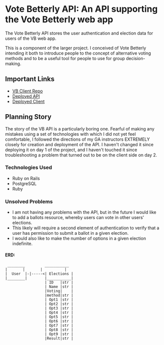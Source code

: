 # Vote Betterly API: An API supporting the Vote Betterly web app

The Vote Betterly API stores the user authentication and election data for users
of the VB web app.

This is a component of the larger project. I conceived of Vote Betterly
intending it both to introduce people to the concept of alternative voting
methods and to be a useful tool for people to use for group decision-making.

## Important Links

- [VB Client Repo](https://github.com/martylanger/ballots-client)
- [Deployed API](https://rocky-lake-61968.herokuapp.com/elections)
- [Deployed Client](https://martylanger.github.io/ballots-client/)


## Planning Story

The story of the VB API is a particularly boring one. Fearful of making any mistakes using a set of technologies with which I did not yet feel comfortable, I followed the directions of my GA instructors EXTREMELY closely for creation and deployment of the API. I haven't changed it since deploying it on day 1 of the project, and I haven't touched it since troubleshooting a problem that turned out to be on the client side on day 2.

### Technologies Used

- Ruby on Rails
- PostgreSQL
- Ruby

### Unsolved Problems

- I am not having any problems with the API, but in the future I would like to add a ballots resource, whereby users can vote in other users' elections.
- This likely will require a second element of authentication to verify that a user has permission to submit a ballot in a given election.
- I would also like to make the number of options in a given election indefinite.

#### ERD:
```
 ________	      ___________
|	    |	    |	       |
|  User  |-|-----<| Elections |
|________|        |___________|
                  | ID   |str |
                  | Name |str |
                  |Voting|    |
                  |method|str |
                  | Opt1 |str |
                  | Opt2 |str |
                  | Opt3 |str |
                  | Opt4 |str |
                  | Opt5 |str |
                  | Opt6 |str |
                  | Opt7 |str |
                  | Opt8 |str |
                  | Opt9 |str |
                  |Result|str |

